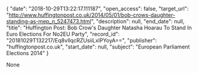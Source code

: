 {
  "date": "2018-10-29T13:22:17.111187", 
  "open_access": false, 
  "target_url": "http://www.huffingtonpost.co.uk/2014/05/01/bob-crows-daughter-standing-as-mep_n_5247473.html", 
  "description": null, 
  "end_date": null, 
  "title": "Huffington Post: Bob Crow's Daughter Natasha Hoarau To Stand In Euro Elections For No2EU Party", 
  "record_id": "20181029T132217/Eq8vIlqcRZUsiiLxIPYoyA==", 
  "publisher": "huffingtonpost.co.uk", 
  "start_date": null, 
  "subject": "European Parliament Elections 2014"
}

None